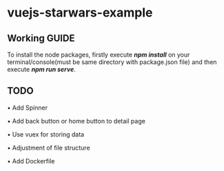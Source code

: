 # vuejs-starwars-example

## **Working GUIDE**

To install the node packages, firstly execute ***npm install*** on your terminal/console(must be same directory with package.json file) and then execute ***npm run serve***.

## TODO

• Add Spinner

• Add back button or home button to detail page

• Use vuex for storing data

• Adjustment of file structure

• Add Dockerfile
